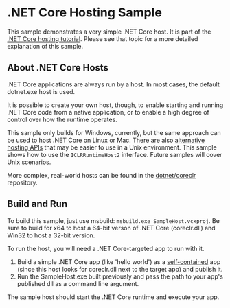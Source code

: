 .NET Core Hosting Sample
==================================

This sample demonstrates a very simple .NET Core host. It is part of the [.NET Core hosting tutorial](https://docs.microsoft.com/en-us/dotnet/articles/core/tutorials/netcore-hosting). Please see that topic for a more detailed explanation of this sample.

About .NET Core Hosts
---------------------

.NET Core applications are always run by a host. In most cases, the default dotnet.exe host is used.

It is possible to create your own host, though, to enable starting and running .NET Core code from a native application, or to enable a high degree of control over how the runtime operates.

This sample only builds for Windows, currently, but the same approach can be used to host .NET Core on Linux or Mac. There are also [alternative hosting APIs](https://github.com/dotnet/coreclr/blob/8a05dcd07441b8779ec5b9eff9bdcb90f24fcb8e/src/coreclr/hosts/inc/coreclrhost.h) that may be easier to use in a Unix environment. This sample shows how to use the `ICLRRuntimeHost2` interface. Future samples will cover Unix scenarios.

More complex, real-world hosts can be found in the [dotnet/coreclr](https://github.com/dotnet/coreclr/tree/master/src/coreclr/hosts) repository.

Build and Run
-------------

To build this sample, just use msbuild: `msbuild.exe SampleHost.vcxproj`. Be sure to build for x64 to host a 64-bit verson of .NET Core (coreclr.dll) and Win32 to host a 32-bit version.

To run the host, you will need a .NET Core-targeted app to run with it.

1. Build a simple .NET Core app (like 'hello world') as a [self-contained](https://docs.microsoft.com/en-us/dotnet/articles/core/deploying/#self-contained-deployments-scd) app (since this host looks for coreclr.dll next to the target app) and publish it.
2. Run the SampleHost.exe built previously and pass the path to your app's published dll as a command line argument.

The sample host should start the .NET Core runtime and execute your app.